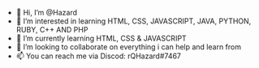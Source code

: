 - 👋 Hi, I’m @Hazard
- 👀 I’m interested in learning HTML, CSS, JAVASCRIPT, JAVA, PYTHON, RUBY, C++ AND PHP
- 🌱 I’m currently learning HTML, CSS & JAVASCRIPT
- 💞️ I’m looking to collaborate on everything i can help and learn from
- 📫 You can reach me via Discod: rQHazard#7467
